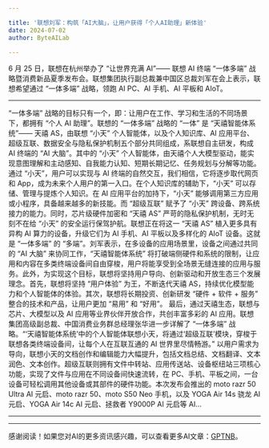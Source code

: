```yaml
---

title: '联想刘军：构筑「AI大脑」，让用户获得「个人AI助理」新体验'
date: 2024-07-02
author: ByteAILab

---
```


6 月 25 日，联想在杭州举办了 “让世界充满 AI”—— 联想 AI 终端 “一体多端” 战略暨消费新品夏季发布会。联想集团执行副总裁兼中国区总裁刘军在会上表示，联想希望通过 “一体多端” 战略，领跑 AI PC、AI 手机、AI 平板和 AIoT。

---
“一体多端” 战略的目标只有一个，即：让用户在工作、学习和生活的不同场景下，都拥有 “个人 AI 助理”。联想的 “一体多端” 战略的 “一体” 是 “天禧智能体系统”—— 天禧 AS，由联想 “小天” 个人智能体，以及个人知识库、AI 应用平台、超级互联、数据安全与隐私保护机制五个部分共同组成，系联想自主研发，构成 AI 终端的 “AI 大脑”。其中的 “小天” 个人智能体，由天禧个人大模型驱动，能实现意图理解和主动感知、自我能力认知、短期长期记忆、任务规划与分解等功能。通过 “小天”，用户可以实现与 AI 终端的自然交互，我们相信，它将逐步取代网页和 App，成为未来个人用户的第一入口。在个人知识库的辅助下，“小天” 可以存储、管理与提炼个人知识。在 AI 应用平台的加持下，“小天” 能够调用第三方应用或小程序，具备越来越多的新技能。而 “超级互联” 赋予了 “小天” 跨设备、跨系统接力的能力。同时，芯片级硬件加密和 “天禧 AS” 严苛的隐私保护机制，无时无刻不在给 “小天” 的安全运行保驾护航。联想正在将这一 “天禧 AS” 植入更多具有异构 AI 算力的设备，升级它们为 AI 手机、AI 平板以及多样化的 AIoT 设备。这就是 “一体多端” 的 “多端”。刘军表示，在多设备的应用场景里，设备之间通过共同的 “AI 大脑” 来协同工作，“天禧智能体系统” 将打破端侧硬件和系统的限制，让应用和内容在多类终端设备间自由穿梭，用户将能享受到全场景无缝连接的应用与服务。此外，为实现这个目标，联想将坚持用户导向、创新驱动和开放生态三个发展理念。首先，联想将坚持 “用户体验” 为王，不断迭代天禧 AS，持续优化模型能力和个人智能体的体验。其次，联想将长期投资、创新研发 “硬件 + 软件 + 服务” 整合的技术和产品，让用户更加 “易用” 和 “好用”。 最后，通过天禧生态，联想与芯片、大模型以及 AI 应用等业界伙伴开放合作，共创丰富多彩的 AI 应用。联想集团高级副总裁、中国消费业务群总经理张华进一步详解了 “一体多端” 战略。“‘天禧智能体系统’中的个人智能体联想小天，将通过‘超级互联’模块，穿梭于联想各类终端设备间，让每个人在互联互通的 AI 世界里尽情畅游。” 以用户需求为导向，联想小天的文档创作和编辑能力大幅提升，包括文档总结、文档翻译、文本润色、文本创作。超级互联则拥有文件中转站、应用传送站、设备枢纽站三项核心功能，实现了文件与应用在不同设备间快速流转，在 PC、手机、平板之间，一台设备可轻松调用其他设备或其部件的硬件功能。本次发布会推出的 moto razr 50 Ultra AI 元启、moto razr 50、moto S50 Neo 手机，以及 YOGA Air 14s 骁龙 AI 元启、YOGA Air 14c AI 元启、拯救者 Y9000P AI 元启等 AI...

---
---
感谢阅读！如果您对AI的更多资讯感兴趣，可以查看更多AI文章：[GPTNB](https://gptnb.com)。